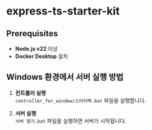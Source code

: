 # express-ts-starter-kit

## Prerequisites
- **Node.js v22** 이상
- **Docker Desktop** 설치

## Windows 환경에서 서버 실행 방법

1. **컨트롤러 실행**  
   `controller_for_window/스타터팩.bat` 파일을 실행합니다.

2. **서버 실행**  
   `서버 열기.bat` 파일을 실행하면 서버가 시작됩니다.
